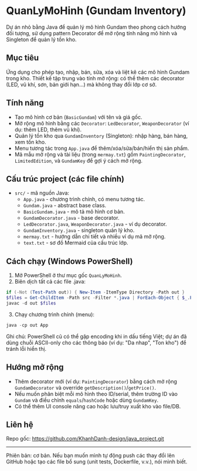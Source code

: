 # QuanLyMoHinh (Gundam Inventory)

Dự án nhỏ bằng Java để quản lý mô hình Gundam theo phong cách hướng đối tượng, sử dụng pattern Decorator để mở rộng tính năng mô hình và Singleton để quản lý tồn kho.

## Mục tiêu

Ứng dụng cho phép tạo, nhập, bán, sửa, xóa và liệt kê các mô hình Gundam trong kho. Thiết kế tập trung vào tính mở rộng: có thể thêm các decorator (LED, vũ khí, sơn, bản giới hạn...) mà không thay đổi lớp cơ sở.

## Tính năng

- Tạo mô hình cơ bản (`BasicGundam`) với tên và giá gốc.
- Mở rộng mô hình bằng các `Decorator`: `LedDecorator`, `WeaponDecorator` (ví dụ: thêm LED, thêm vũ khí).
- Quản lý tồn kho qua `GundamInventory` (Singleton): nhập hàng, bán hàng, xem tồn kho.
- Menu tương tác trong `App.java` để thêm/xóa/sửa/bán/hiển thị sản phẩm.
- Mã mẫu mở rộng và tài liệu (trong `mermay.txt`) gồm `PaintingDecorator`, `LimitedEdition`, và `GundamKey` để gợi ý cách mở rộng.

## Cấu trúc project (các file chính)

- `src/` - mã nguồn Java:
	- `App.java` - chương trình chính, có menu tương tác.
	- `Gundam.java` - abstract base class.
	- `BasicGundam.java` - mô tả mô hình cơ bản.
	- `GundamDecorator.java` - base decorator.
	- `LedDecorator.java`, `WeaponDecorator.java` - ví dụ decorator.
	- `GundamInventory.java` - singleton quản lý kho.
	- `mermay.txt` - hướng dẫn chi tiết và nhiều ví dụ mã mở rộng.
	- `text.txt` - sơ đồ Mermaid của cấu trúc lớp.

## Cách chạy (Windows PowerShell)

1. Mở PowerShell ở thư mục gốc `QuanLyMoHinh`.
2. Biên dịch tất cả các file .java:

```powershell
if (-Not (Test-Path out)) { New-Item -ItemType Directory -Path out }
$files = Get-ChildItem -Path src -Filter *.java | ForEach-Object { $_.FullName }
javac -d out $files
```

3. Chạy chương trình chính (menu):

```powershell
java -cp out App
```

Ghi chú: PowerShell cũ có thể gặp encoding khi in dấu tiếng Việt; dự án đã dùng chuỗi ASCII-only cho các thông báo (ví dụ: "Da nhap", "Ton kho") để tránh lỗi hiển thị.

## Hướng mở rộng

- Thêm decorator mới (ví dụ: `PaintingDecorator`) bằng cách mở rộng `GundamDecorator` và override `getDescription()`/`getPrice()`.
- Nếu muốn phân biệt mỗi mô hình theo ID/serial, thêm trường ID vào `Gundam` và điều chỉnh `equals`/`hashCode` hoặc dùng `GundamKey`.
- Có thể thêm UI console nâng cao hoặc lưu/truy xuất kho vào file/DB.

## Liên hệ

Repo gốc: https://github.com/KhanhDanh-design/java_project.git

---
Phiên bản: cơ bản. Nếu bạn muốn mình tự động push các thay đổi lên GitHub hoặc tạo các file bổ sung (unit tests, Dockerfile, v.v.), nói mình biết.

